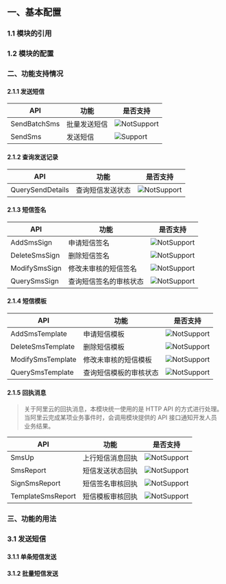 

## 一、基本配置

### 1.1 模块的引用

### 1.2 模块的配置

### 二、功能支持情况

#### 2.1.1 发送短信

| API          | 功能         | 是否支持                                                     |
| ------------ | ------------ | ------------------------------------------------------------ |
| SendBatchSms | 批量发送短信 | ![NotSupport](https://img.shields.io/badge/-%E4%B8%8D%E6%94%AF%E6%8C%81-red.svg) |
| SendSms      | 发送短信     | ![Support](https://img.shields.io/badge/-支持-brightgreen.svg) |

#### 2.1.2 查询发送记录

| API              | 功能             | 是否支持                                                     |
| ---------------- | ---------------- | ------------------------------------------------------------ |
| QuerySendDetails | 查询短信发送状态 | ![NotSupport](https://img.shields.io/badge/-%E4%B8%8D%E6%94%AF%E6%8C%81-red.svg) |

#### 2.1.3 短信签名

| API           | 功能                   | 是否支持                                                     |
| ------------- | ---------------------- | ------------------------------------------------------------ |
| AddSmsSign    | 申请短信签名           | ![NotSupport](https://img.shields.io/badge/-%E4%B8%8D%E6%94%AF%E6%8C%81-red.svg) |
| DeleteSmsSign | 删除短信签名           | ![NotSupport](https://img.shields.io/badge/-%E4%B8%8D%E6%94%AF%E6%8C%81-red.svg) |
| ModifySmsSign | 修改未审核的短信签名   | ![NotSupport](https://img.shields.io/badge/-%E4%B8%8D%E6%94%AF%E6%8C%81-red.svg) |
| QuerySmsSign  | 查询短信签名的审核状态 | ![NotSupport](https://img.shields.io/badge/-%E4%B8%8D%E6%94%AF%E6%8C%81-red.svg) |

#### 2.1.4 短信模板

| API               | 功能                   | 是否支持                                                     |
| ----------------- | ---------------------- | ------------------------------------------------------------ |
| AddSmsTemplate    | 申请短信模板           | ![NotSupport](https://img.shields.io/badge/-%E4%B8%8D%E6%94%AF%E6%8C%81-red.svg) |
| DeleteSmsTemplate | 删除短信模板           | ![NotSupport](https://img.shields.io/badge/-%E4%B8%8D%E6%94%AF%E6%8C%81-red.svg) |
| ModifySmsTemplate | 修改未审核的短信模板   | ![NotSupport](https://img.shields.io/badge/-%E4%B8%8D%E6%94%AF%E6%8C%81-red.svg) |
| QuerySmsTemplate  | 查询短信模板的审核状态 | ![NotSupport](https://img.shields.io/badge/-%E4%B8%8D%E6%94%AF%E6%8C%81-red.svg) |

#### 2.1.5 回执消息

> 关于阿里云的回执消息，本模块统一使用的是 HTTP API 的方式进行处理。当阿里云完成某项业务事件时，会调用模块提供的 API 接口通知开发人员业务结果。

| API               | 功能             | 是否支持                                                     |
| ----------------- | ---------------- | ------------------------------------------------------------ |
| SmsUp             | 上行短信消息回执 | ![NotSupport](https://img.shields.io/badge/-%E4%B8%8D%E6%94%AF%E6%8C%81-red.svg) |
| SmsReport         | 短信发送状态回执 | ![NotSupport](https://img.shields.io/badge/-%E4%B8%8D%E6%94%AF%E6%8C%81-red.svg) |
| SignSmsReport     | 短信签名审核回执 | ![NotSupport](https://img.shields.io/badge/-%E4%B8%8D%E6%94%AF%E6%8C%81-red.svg) |
| TemplateSmsReport | 短信模板审核回执 | ![NotSupport](https://img.shields.io/badge/-%E4%B8%8D%E6%94%AF%E6%8C%81-red.svg) |

### 三、功能的用法

### 3.1 发送短信

#### 3.1.1 单条短信发送



#### 3.1.2 批量短信发送
